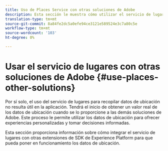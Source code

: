 ```yaml
---
title: Uso de Places Service con otras soluciones de Adobe
description: Esta sección le muestra cómo utilizar el servicio de lugares con otras soluciones de Adobe.
translation-type: tm+mt
source-git-commit: 8a84fe2dc5a0efe94ce3121e589524e3c7a80c5e
workflow-type: tm+mt
source-wordcount: '103'
ht-degree: 0%

---
```



# Usar el servicio de lugares con otras soluciones de Adobe {#use-places-other-solutions}

Por sí solo, el uso del servicio de lugares para recopilar datos de ubicación no resulta útil en la aplicación. Tendrá el inicio de obtener un valor real de los datos de ubicación cuando se lo proporcione a las demás soluciones de Adobe. Este proceso le permite utilizar los datos de ubicación para ofrecer experiencias personalizadas y tomar decisiones informadas.

Esta sección proporciona información sobre cómo integrar el servicio de lugares con otras extensiones de SDK de Experience Platform para que pueda poner en funcionamiento los datos de ubicación.